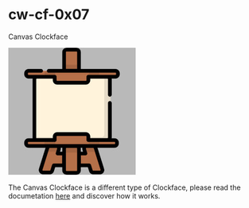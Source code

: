 # cw-cf-0x07
Canvas Clockface

![Canvas Clockface](cf_0x07_thumb.jpg)

The Canvas Clockface is a different type of Clockface, please read the documetation [here](https://github.com/jnthas/clockwise/wiki/Canvas-Clockface) and discover how it works.
